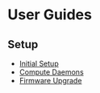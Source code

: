 # User Guides

## Setup

* [Initial Setup](initial-setup/readme.md)
* [Compute Daemons](compute-daemons/readme.md)
* [Firmware Upgrade](firmware-upgrade/readme.md)
